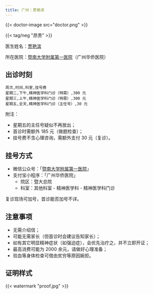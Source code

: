 ```yaml
---
title: 广州｜贾艳滨
---
```


{{< doctor-image src="doctor.png" >}}

{{< tag/neg "昂贵" >}}

医生姓名：[贾艳滨](https://www.haodf.com/doctor/240979.html)

所在医院：[暨南大学附属第一医院](https://amap.com/place/B00140382F)（广州华侨医院）

## 出诊时刻

```csv
周次,时间,科室,挂号费
星期二,下午,精神医学科门诊（特需）,300 元
星期三,上午,精神医学科门诊（特需）,300 元
星期五,全天,精神医学科门诊（主任号）,30 元
```

附注：

- 星期五的主任号疑似不再放出；
- 首诊时需额外 185 元（做题检查）；
- 挂号费不含心理咨询，需额外支付 30 元（复诊）。

## 挂号方式

- 微信公众号：「[暨南大学附属第一医院](weixin://gh_689f24c33166)」
- 支付宝小程序：「广州华侨医院」
  - 院区：暨大总院
  - 科室：其他科室 - 精神医学科 - 精神医学科门诊

复诊现场可加号，首诊能否加号不详。

## 注意事项

- 无需介绍信；
- 可能无需家长（但首诊时会建议告知家长）；
- 如有其它明显精神症状（如强迫症），会优先治疗之，并不立即开证；
- 最高消费可能为 2000 余元，请做好心理准备；
- 验血等身体检查可借由贫穷等原因婉拒。

## 证明样式

{{< watermark "proof.jpg" >}}
